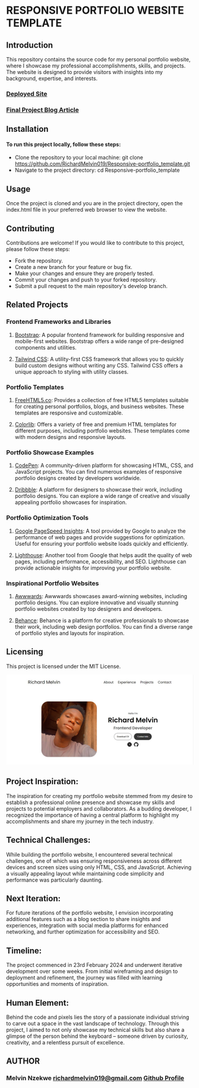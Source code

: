 # RESPONSIVE PORTFOLIO WEBSITE TEMPLATE

## Introduction

This repository contains the source code for my personal portfolio website, where I showcase my professional accomplishments, skills, and projects. The website is designed to provide visitors with insights into my background, expertise, and interests.

### [Deployed Site](https://responsive-portfolio-template.vercel.app/)
### [Final Project Blog Article](https://medium.com/@richardmelvin019/responsive-portfolio-website-9e337e59dafa)

## Installation

#### To run this project locally, follow these steps:
* Clone the repository to your local machine:
    git clone https://github.com/RichardMelvin019/Responsive-portfolio_template.git
* Navigate to the project directory:
    cd Responsive-portfolio_template

## Usage
Once the project is cloned and you are in the project directory, open the index.html file in your preferred web browser to view the website.

## Contributing
Contributions are welcome! If you would like to contribute to this project, please follow these steps:
* Fork the repository.
* Create a new branch for your feature or bug fix.
* Make your changes and ensure they are properly tested.
* Commit your changes and push to your forked repository.
* Submit a pull request to the main repository's develop branch.

## Related Projects

### Frontend Frameworks and Libraries

1. [Bootstrap](https://getbootstrap.com/): A popular frontend framework for building responsive and mobile-first websites. Bootstrap offers a wide range of pre-designed components and utilities.
   
2. [Tailwind CSS](https://tailwindcss.com/): A utility-first CSS framework that allows you to quickly build custom designs without writing any CSS. Tailwind CSS offers a unique approach to styling with utility classes.

### Portfolio Templates

1. [FreeHTML5.co](https://freehtml5.co/): Provides a collection of free HTML5 templates suitable for creating personal portfolios, blogs, and business websites. These templates are responsive and customizable.

2. [Colorlib](https://colorlib.com/wp/template/): Offers a variety of free and premium HTML templates for different purposes, including portfolio websites. These templates come with modern designs and responsive layouts.

### Portfolio Showcase Examples

1. [CodePen](https://codepen.io/): A community-driven platform for showcasing HTML, CSS, and JavaScript projects. You can find numerous examples of responsive portfolio designs created by developers worldwide.

2. [Dribbble](https://dribbble.com/): A platform for designers to showcase their work, including portfolio designs. You can explore a wide range of creative and visually appealing portfolio showcases for inspiration.

### Portfolio Optimization Tools

1. [Google PageSpeed Insights](https://developers.google.com/speed/pagespeed/insights/): A tool provided by Google to analyze the performance of web pages and provide suggestions for optimization. Useful for ensuring your portfolio website loads quickly and efficiently.

2. [Lighthouse](https://developers.google.com/web/tools/lighthouse): Another tool from Google that helps audit the quality of web pages, including performance, accessibility, and SEO. Lighthouse can provide actionable insights for improving your portfolio website.

### Inspirational Portfolio Websites

1. [Awwwards](https://www.awwwards.com/websites/portfolio/): Awwwards showcases award-winning websites, including portfolio designs. You can explore innovative and visually stunning portfolio websites created by top designers and developers.

2. [Behance](https://www.behance.net/galleries/web-design): Behance is a platform for creative professionals to showcase their work, including web design portfolios. You can find a diverse range of portfolio styles and layouts for inspiration.


## Licensing
This project is licensed under the MIT License.

![Website Homepage](./images/site.jpg)

## Project Inspiration:

The inspiration for creating my portfolio website stemmed from my desire to establish a professional online presence and showcase my skills and projects to potential employers and collaborators. As a budding developer, I recognized the importance of having a central platform to highlight my accomplishments and share my journey in the tech industry.

## Technical Challenges:

While building the portfolio website, I encountered several technical challenges, one of which was ensuring responsiveness across different devices and screen sizes using only HTML, CSS, and JavaScript. Achieving a visually appealing layout while maintaining code simplicity and performance was particularly daunting.

## Next Iteration:

For future iterations of the portfolio website, I envision incorporating additional features such as a blog section to share insights and experiences, integration with social media platforms for enhanced networking, and further optimization for accessibility and SEO.

## Timeline:

The project commenced in 23rd February 2024 and underwent iterative development over some weeks. From initial wireframing and design to deployment and refinement, the journey was filled with learning opportunities and moments of inspiration.

## Human Element:

Behind the code and pixels lies the story of a passionate individual striving to carve out a space in the vast landscape of technology. Through this project, I aimed to not only showcase my technical skills but also share a glimpse of the person behind the keyboard – someone driven by curiosity, creativity, and a relentless pursuit of excellence.

## AUTHOR
### Melvin Nzekwe <richardmelvin019@gmail.com> [Github Profile](https://github.com/RichardMelvin019)



